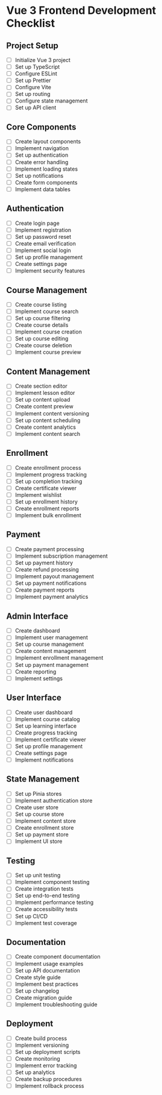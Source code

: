 # Vue 3 Frontend Development Checklist

## Project Setup
- [ ] Initialize Vue 3 project
- [ ] Set up TypeScript
- [ ] Configure ESLint
- [ ] Set up Prettier
- [ ] Configure Vite
- [ ] Set up routing
- [ ] Configure state management
- [ ] Set up API client

## Core Components
- [ ] Create layout components
- [ ] Implement navigation
- [ ] Set up authentication
- [ ] Create error handling
- [ ] Implement loading states
- [ ] Set up notifications
- [ ] Create form components
- [ ] Implement data tables

## Authentication
- [ ] Create login page
- [ ] Implement registration
- [ ] Set up password reset
- [ ] Create email verification
- [ ] Implement social login
- [ ] Set up profile management
- [ ] Create settings page
- [ ] Implement security features

## Course Management
- [ ] Create course listing
- [ ] Implement course search
- [ ] Set up course filtering
- [ ] Create course details
- [ ] Implement course creation
- [ ] Set up course editing
- [ ] Create course deletion
- [ ] Implement course preview

## Content Management
- [ ] Create section editor
- [ ] Implement lesson editor
- [ ] Set up content upload
- [ ] Create content preview
- [ ] Implement content versioning
- [ ] Set up content scheduling
- [ ] Create content analytics
- [ ] Implement content search

## Enrollment
- [ ] Create enrollment process
- [ ] Implement progress tracking
- [ ] Set up completion tracking
- [ ] Create certificate viewer
- [ ] Implement wishlist
- [ ] Set up enrollment history
- [ ] Create enrollment reports
- [ ] Implement bulk enrollment

## Payment
- [ ] Create payment processing
- [ ] Implement subscription management
- [ ] Set up payment history
- [ ] Create refund processing
- [ ] Implement payout management
- [ ] Set up payment notifications
- [ ] Create payment reports
- [ ] Implement payment analytics

## Admin Interface
- [ ] Create dashboard
- [ ] Implement user management
- [ ] Set up course management
- [ ] Create content management
- [ ] Implement enrollment management
- [ ] Set up payment management
- [ ] Create reporting
- [ ] Implement settings

## User Interface
- [ ] Create user dashboard
- [ ] Implement course catalog
- [ ] Set up learning interface
- [ ] Create progress tracking
- [ ] Implement certificate viewer
- [ ] Set up profile management
- [ ] Create settings page
- [ ] Implement notifications

## State Management
- [ ] Set up Pinia stores
- [ ] Implement authentication store
- [ ] Create user store
- [ ] Set up course store
- [ ] Implement content store
- [ ] Create enrollment store
- [ ] Set up payment store
- [ ] Implement UI store

## Testing
- [ ] Set up unit testing
- [ ] Implement component testing
- [ ] Create integration tests
- [ ] Set up end-to-end testing
- [ ] Implement performance testing
- [ ] Create accessibility tests
- [ ] Set up CI/CD
- [ ] Implement test coverage

## Documentation
- [ ] Create component documentation
- [ ] Implement usage examples
- [ ] Set up API documentation
- [ ] Create style guide
- [ ] Implement best practices
- [ ] Set up changelog
- [ ] Create migration guide
- [ ] Implement troubleshooting guide

## Deployment
- [ ] Create build process
- [ ] Implement versioning
- [ ] Set up deployment scripts
- [ ] Create monitoring
- [ ] Implement error tracking
- [ ] Set up analytics
- [ ] Create backup procedures
- [ ] Implement rollback process 